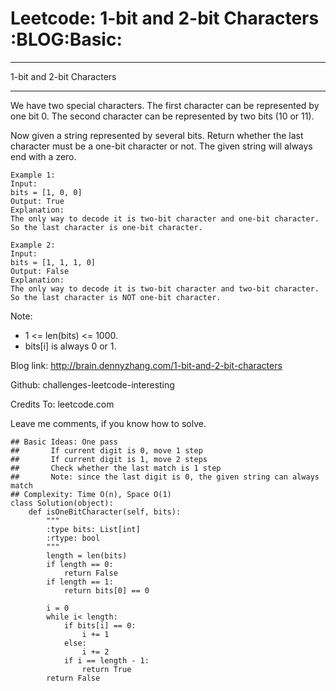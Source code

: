 # Leetcode: 1-bit and 2-bit Characters     :BLOG:Basic:


---

1-bit and 2-bit Characters  

---

We have two special characters. The first character can be represented by one bit 0. The second character can be represented by two bits (10 or 11).  

Now given a string represented by several bits. Return whether the last character must be a one-bit character or not. The given string will always end with a zero.  

    Example 1:
    Input: 
    bits = [1, 0, 0]
    Output: True
    Explanation: 
    The only way to decode it is two-bit character and one-bit character. So the last character is one-bit character.

    Example 2:
    Input: 
    bits = [1, 1, 1, 0]
    Output: False
    Explanation: 
    The only way to decode it is two-bit character and two-bit character. So the last character is NOT one-bit character.

Note:  

-   1 <= len(bits) <= 1000.
-   bits[i] is always 0 or 1.

Blog link: <http://brain.dennyzhang.com/1-bit-and-2-bit-characters>  

Github: challenges-leetcode-interesting  

Credits To: leetcode.com  

Leave me comments, if you know how to solve.  

    ## Basic Ideas: One pass
    ##       If current digit is 0, move 1 step
    ##       If current digit is 1, move 2 steps
    ##       Check whether the last match is 1 step
    ##       Note: since the last digit is 0, the given string can always match
    ## Complexity: Time O(n), Space O(1)
    class Solution(object):
        def isOneBitCharacter(self, bits):
            """
            :type bits: List[int]
            :rtype: bool
            """
            length = len(bits)
            if length == 0:
                return False
            if length == 1:
                return bits[0] == 0
    
            i = 0
            while i< length:
                if bits[i] == 0:
                    i += 1
                else:
                    i += 2
                if i == length - 1:
                    return True
            return False
